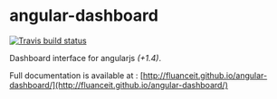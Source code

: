 # angular-dashboard

[![Travis build status](https://travis-ci.org/fluanceit/angular-dashboard.svg)](https://travis-ci.org/fluanceit/angular-dashboard)

Dashboard interface for angularjs *(+1.4)*.

Full documentation is available at : [http://fluanceit.github.io/angular-dashboard/](http://fluanceit.github.io/angular-dashboard/)
